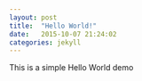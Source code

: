 ```yaml
---
layout: post
title:  "Hello World!"
date:   2015-10-07 21:24:02
categories: jekyll
---
```


This is a simple Hello World demo